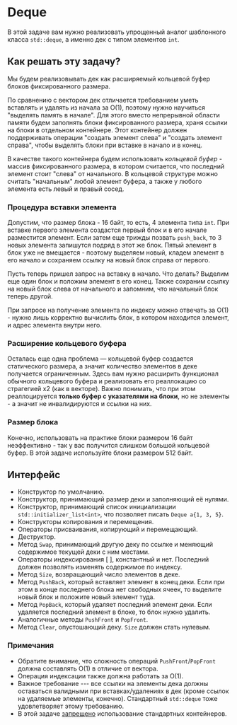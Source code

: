 # Deque

В этой задаче вам нужно реализовать упрощенный аналог шаблонного класса `std::deque`, а именно дек с типом элементов `int`.

## Как решать эту задачу?

Мы будем реализовывать дек как расширяемый кольцевой буфер блоков фиксированного размера.

По сравнению с вектором дек отличается требованием уметь вставлять и удалять из начала за О(1), поэтому нужно научиться "выделять память в начале". Для этого вместо непрерывной области памяти будем заполнять блоки фиксированного размера, храня ссылки на блоки в отдельном контейнере. Этот контейнер должен поддерживать операции "создать элемент слева" и "создать элемент справа", чтобы выделять блоки при вставке в начало и в конец.

В качестве такого контейнера будем использовать *кольцевой буфер* - массив фиксированного размера, в котором считается, что последний элемент стоит "слева" от начального. В кольцевой структуре можно считать "начальным" любой элемент буфера, а также у любого элемента есть левый и правый сосед.

### Процедура вставки элемента

Допустим, что размер блока - 16 байт, то есть, 4 элемента типа `int`. При вставке первого элемента создастся первый блок и в его начале разместится элемент. Если затем еще трижды позвать `push_back`, то 3 новых элемента запишутся подряд в этот же блок. Пятый элемент в блок уже не вмещается - поэтому выделяем новый, кладем элемент в его начало и сохраняем ссылку на новый блок справа от первого.

Пусть теперь пришел запрос на вставку в начало. Что делать? Выделим еще один блок и положим элемент в его конец. Также сохраним ссылку на новый блок слева от начального и запомним, что начальный блок теперь другой.

При запросе на получение элемента по индексу можно отвечать за О(1) - нужно лишь корректно вычислить блок, в котором находится элемент, и адрес элемента внутри него.

### Расширение кольцевого буфера

Осталась еще одна проблема — кольцевой буфер создается статического размера, а значит количество элементов в деке получается ограниченным. Здесь вам нужно расширить функционал обычного кольцевого буфера и реализовать его реаллокацию со страгегией x2 (как в векторе). Важно понимать, что при этом реаллоцируется **только буфер с указателями на блоки**, но не элементы - а значит не инвалидируются и ссылки на них.

### Размер блока

Конечно, использовать на практике блоки размером 16 байт неэффективно - так у вас получится слишком большой кольцевой буфер. В этой задаче используйте блоки размером 512 байт.

## Интерфейс

* Конструктор по умолчанию.
* Конструктор, принимающий размер деки и заполняющий её нулями.
* Конструктор, принимающий список инициализации `std::initializer_list<int>`, что позволяет писать `Deque a{1, 3, 5}`.
* Конструкторы копирования и перемещения.
* Операторы присваивания, копирующий и перемещающий.
* Деструктор.
* Метод `Swap`, принимающий другую деку по ссылке и меняющий содержимое текущей деки с ним местами.
* Операторы индексирования [ ], константный и нет. Последний должен позволять изменять содержимое по индексу.
* Метод `Size`, возвращающий число элементов в деке.
* Метод `PushBack`, который вставляет элемент в конец деки. Если при этом в конце последнего блока нет свободных ячеек, то выделите новый блок и положите новый элемент туда.
* Метод `PopBack`, который удаляет последний элемент деки. Если удаляется последний элемент в блоке, то блок нужно удалить.
* Аналогичные методы `PushFront` и `PopFront`.
* Метод `Clear`, опустошающий деку. `Size` должен стать нулевым.

### Примечания

* Обратите внимание, что сложность операций `PushFront`/`PopFront` должна составлять O(1) в отличие от вектора.
* Операция индексации также должна работать за O(1).
* Важное требование --- все ссылки на элементы дека должны оставаться валидными при вставках/удалениях в дек (кроме ссылок на удаляемые элементы, конечно). Стандартный `std::deque` тоже удовлетворяет этому требованию.
* В этой задаче [запрещено](.tester.json) использование стандартных контейнеров.
